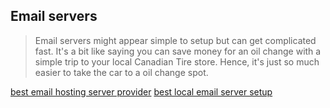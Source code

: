 ## Email servers
> Email servers might appear simple to setup but can get complicated fast. It's a bit like saying you can save money for an oil change with a simple trip to your local Canadian Tire store. Hence, it's just so much easier to take the car to a oil change spot. 

[best email hosting server provider](https://hpanel.hostinger.com/emails/)
[best local email server setup](https://www.hostinger.com/tutorials/how-to-install-and-setup-mail-server-on-ubuntu/)
